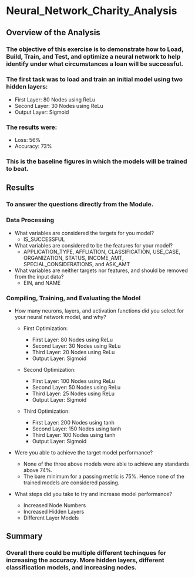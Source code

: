 # Neural_Network_Charity_Analysis

## Overview of the Analysis
### The objective of this exercise is to demonstrate how to Load, Build, Train, and Test, and optimize a neural network to help identify under what circumstances a loan will be successful.

### The first task was to load and train an initial model using two hidden layers:
- First Layer: 80 Nodes using ReLu
- Second Layer: 30 Nodes using ReLu
- Output Layer: Sigmoid

### The results were:
- Loss: 56%
- Accuracy: 73%

### This is the baseline figures in which the models will be trained to beat.

## Results
### To answer the questions directly from the Module.

### Data Processing
- What variables are considered the targets for you model?
  - IS_SUCCESSFUL
- What variables are considered to be the features for your model?
  - APPLICATION_TYPE, AFFLIATION, CLASSIFICATION, USE_CASE, ORGANIZATION, STATUS, INCOME_AMT, SPECIAL_CONSIDERATIONS, and ASK_AMT 
- What variables are neither targets nor features, and should be removed from the input data?
  - EIN, and NAME

### Compiling, Training, and Evaluating the Model
- How many neurons, layers, and activation functions did you select for your neural network model, and why?

  - First Optimization:
    - First Layer: 80 Nodes using ReLu
    - Second Layer: 30 Nodes using ReLu
    - Third Layer: 20 Nodes using ReLu
    - Output Layer: Sigmoid
    
  - Second Optimization:
    - First Layer: 100 Nodes using ReLu
    - Second Layer: 50 Nodes using ReLu
    - Third Layer: 25 Nodes using ReLu
    - Output Layer: Sigmoid
            
  - Third Optimization:
    - First Layer: 200 Nodes using tanh
    - Second Layer: 150 Nodes using tanh
    - Third Layer: 100 Nodes using tanh
    - Output Layer: Sigmoid

- Were you able to achieve the target model performance?

  - None of the three above models were able to achieve any standards above 74%.
  - The bare minimum for a passing metric is 75%.  Hence none of the trained models are considered passing.

- What steps did you take to try and increase model performance?
  - Increased Node Numbers
  - Increased Hidden Layers
  - Different Layer Models

## Summary
### Overall there could be multiple different techinques for increasing the accuracy.  More hidden layers, different classification models, and increasing nodes.

  

     
